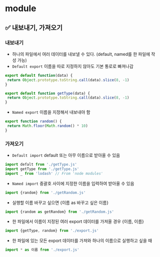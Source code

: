# module



## ✅ 내보내기, 가져오기

### 내보내기

* 하나의 파일에서 여러 데이터를 내보낼 수 있다. (default, named를 한 파일에 작성 가능)
* `Default export` 이름을 따로 지정하지 않아도 기본 통로로 빠져나감

```js
export default function(data) {
 return Object.prototype.toString.call(data).slice(8, -1)
}
```

```js
export default function getType(data) {
 return Object.prototype.toString.call(data).slice(8, -1)
}
```

* `Named export` 이름을 지정해서 내보내야 함

```js
export function random() {
 return Math.floor(Math.random() * 10)
}
```

### 가져오기

* `Default import` default 또는 아무 이름으로 받아올 수 있음

```js
import defalt from './getType.js'
import getType from './getType.js'
import _ from 'lodash' // From 'node modules'
```

* `Named import` 중괄호 사이에 지정한 이름을 입력하여 받아올 수 있음

```js
import {random} from './getRandom.js'
```

* 실행할 이름 바꾸고 싶으면 {이름 as 바꾸고 싶은 이름}

```js
import {random as getRandom} from './getRandom.js'
```

* 한 파일에서 이름이 지정된 여러 export 데이터를 가져올 경우 {이름, 이름}

```js
import {getType, random} from './export.js'
```

* 한 파일에 있는 모든 export 데이터를 가져와 하나의 이름으로 실행하고 싶을 때

```js
import * as 이름 from './export.js'
```
